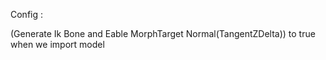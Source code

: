 Config :

(Generate Ik Bone and Eable MorphTarget Normal(TangentZDelta)) to true when we import model

